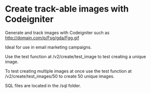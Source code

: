 Create track-able images with Codeigniter
=========================================

Generate and track images with Codeigniter such as http://domain.com/p/Fsg/gda/Fgg.gif

Ideal for use in email marketing campaigns.

Use the test function at /v2/create/test_image to test creating a unique image.

To test creating multiple images at once use the test function at /v2/create/test_images/50 to create 50 unique images.

SQL files are located in the /sql folder.